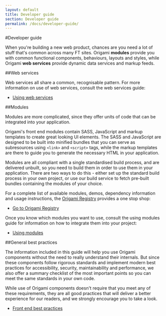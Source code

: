 ```yaml
---
layout: default
title: Developer guide
section: Developer guide
permalink: /docs/developer-guide/
---
```


#Developer guide

When you're building a new web product, chances are you need a lot of stuff that's common across many FT sites.  Origami **modules** provide you with common functional components, behaviours, layouts and styles, while Origami **web services** provide dynamic data services and markup feeds.

##Web services

Web services all share a common, recognisable pattern.  For more information on use of web services, consult the web services guide:

* [Using web services](web-services)

##Modules

Modules are more complicated, since they offer units of code that can be integrated into your application.

Origami's front end modules contain SASS, JavaScript and markup templates to create great looking UI elements.  The SASS and JavaScript are designed to be built into minified bundles that you can serve as subresources using `<link>` and `<script>` tags, while the markup templates are there to guide you to generate the necessary HTML in your application.

Modules are all compliant with a single standardised build process, and are delivered unbuilt, so you need to build them in order to use them in your application.  There are two ways to do this - either set up the standard build process in your own project, or use our build service to fetch pre-built bundles containing the modules of your choice.

For a complete list of available modules, demos, dependency information and usage instructions, the [Origami Registry](http://registry.origami.ft.com) provides a one stop shop:

* [Go to Origami Registry](http://registry.origami.ft.com)

Once you know which modules you want to use, consult the using modules guide for information on how to integrate them into your project:

* [Using modules](using-modules)


##General best practices

The information included in this guide will help you use Origami components without the need to really understand their internals.  But since these components follow rigorous standards and implement modern best practices for accessibility, security, maintainability and performance, we also offer a summary checklist of the most important points so you can meet the same standards in your own code.

While use of Origami components doesn't require that you meet any of these requirements, they are all good practices that will deliver a better experience for our readers, and we strongly encourage you to take a look.

* [Front end best practices](general-best-practices)
